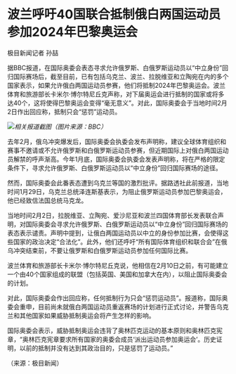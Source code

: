 # 波兰呼吁40国联合抵制俄白两国运动员参加2024年巴黎奥运会

极目新闻记者 孙喆

据BBC报道，在国际奥委会表态寻求允许俄罗斯、白俄罗斯运动员以“中立身份”回归国际赛场后，截至目前，已有包括乌克兰、波兰、拉脱维亚和立陶宛在内的多个国家表示，如果允许俄白两国运动员参赛，他们将抵制2024年巴黎奥运会。波兰体育和旅游部长卡米尔·博尔特尼丘克声称，对下届奥运会进行抵制的国家或将多达40个，这将使得巴黎奥运会变得“毫无意义”。对此，国际奥委会于当地时间2月2日作出回应称，抵制只会“惩罚”运动员。

![](https://inews.gtimg.com/newsapp_bt/0/15641416613/1000)_相关报道截图（图片来源：BBC）_

去年2月，俄乌冲突爆发后，国际奥委会执委会发布声明称，建议全球体育组织和赛事不邀请或不允许俄罗斯和白俄罗斯运动员参赛，但近期国际上对俄白两国运动员解禁的呼声渐高。今年1月底，国际奥委会执委会发表声明称，将在严格的限定条件下，寻求允许俄罗斯、白俄罗斯运动员以“中立身份”回归国际赛场的途径。

然而，国际奥委会此番表态遭到乌克兰等国的激烈批评。据路透社此前报道，当地时间1月29日，乌克兰总统泽连斯基表示，为阻止俄罗斯运动员参加巴黎奥运会，他已经致信法国总统马克龙。

当地时间2月2日，拉脱维亚、立陶宛、爱沙尼亚和波兰四国体育部长发表联合声明，对国际奥委会寻求允许俄罗斯、白俄罗斯运动员以“中立身份”回归国际赛场的表态表示谴责。声明中提到，让俄白两国运动员以中立的身份参加比赛，会使得这些国家的政治决定“合法化”。此外，他们还呼吁“所有国际体育组织和联合会”在俄乌冲突结束前，不要让俄罗斯和白俄罗斯运动员参加任何国际比赛。

波兰体育和旅游部长卡米尔·博尔特尼丘克说，他相信在2月10日之前，有可能建立一个由40个国家组成的联盟（包括英国、美国和加拿大在内），以阻止国际奥委会的计划。

对此，国际奥委会作出回应称，任何抵制行为只会“惩罚运动员”。报道称，国际奥委会重申，目前尚未就俄白两国运动员重返赛场的计划进行正式讨论，并警告乌克兰和其他国家如果威胁抵制奥运会将产生怎样的影响。

国际奥委会表示，威胁抵制奥运会违背了奥林匹克运动的基本原则和奥林匹克宪章，“奥林匹克宪章要求所有国家的奥委会成员‘派出运动员参加奥运会’。历史证明，以前的抵制并没有达到其政治目的，只是惩罚了运动员。”

（来源：极目新闻）

